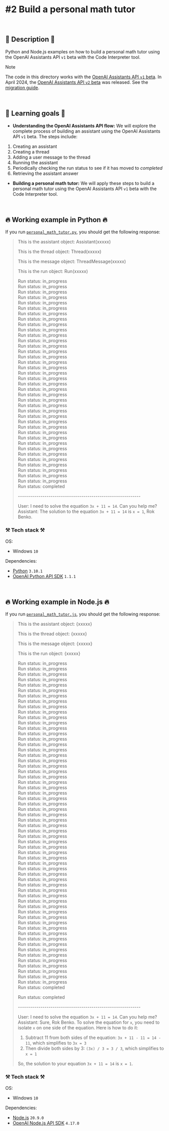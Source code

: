 # #2 Build a personal math tutor

<br>

## 📖 Description 📖

Python and Node.js examples on how to build a personal math tutor using the OpenAI Assistants API `v1` beta with the Code Interpreter tool.

> [!NOTE]
> The code in this directory works with the [OpenAI Assistants API `v1` beta](https://platform.openai.com/docs/api-reference/assistants-v1). In April 2024, the [OpenAI Assistants API `v2` beta](https://platform.openai.com/docs/api-reference/assistants) was released. See the [migration guide](https://platform.openai.com/docs/assistants/migration/agents).

<br>

## 🧠 Learning goals 🧠

- **Understanding the OpenAI Assistants API flow:** We will explore the complete process of building an assistant using the OpenAI Assistants API `v1` beta. The steps include:

1. Creating an assistant
2. Creating a thread
3. Adding a user message to the thread
4. Running the assistant
5. Periodically checking the run status to see if it has moved to *completed*
6. Retrieving the assistant answer

- **Building a personal math tutor:** We will apply these steps to build a personal math tutor using the OpenAI Assistants API `v1` beta with the Code Interpreter tool.

<br>

## 🔥 Working example in Python 🔥

If you run [`personal_math_tutor.py`](https://github.com/rokbenko/ai-playground/blob/main/openai-tutorials/2-Build_personal_math_tutor/personal_math_tutor.py), you should get the following response:

> This is the assistant object: Assistant(xxxxx)
>
> This is the thread object: Thread(xxxxx)
>
> This is the message object: ThreadMessage(xxxxx)
>
> This is the run object: Run(xxxxx)
>
> Run status: in_progress <br>
> Run status: in_progress <br>
> Run status: in_progress <br>
> Run status: in_progress <br>
> Run status: in_progress <br>
> Run status: in_progress <br>
> Run status: in_progress <br>
> Run status: in_progress <br>
> Run status: in_progress <br>
> Run status: in_progress <br>
> Run status: in_progress <br>
> Run status: in_progress <br>
> Run status: in_progress <br>
> Run status: in_progress <br>
> Run status: in_progress <br>
> Run status: in_progress <br>
> Run status: in_progress <br>
> Run status: in_progress <br>
> Run status: in_progress <br>
> Run status: in_progress <br>
> Run status: in_progress <br>
> Run status: in_progress <br>
> Run status: in_progress <br>
> Run status: in_progress <br>
> Run status: in_progress <br>
> Run status: in_progress <br>
> Run status: in_progress <br>
> Run status: in_progress <br>
> Run status: in_progress <br>
> Run status: in_progress <br>
> Run status: in_progress <br>
> Run status: in_progress <br>
> Run status: in_progress <br>
> Run status: in_progress <br>
> Run status: in_progress <br>
> Run status: in_progress <br>
> Run status: in_progress <br>
> Run status: in_progress <br>
> Run status: completed
>
> \------------------------------------------------------------
>
> User: I need to solve the equation `3x + 11 = 14`. Can you help me? <br>
> Assistant: The solution to the equation `3x + 11 = 14` is `x = 1`, Rok Benko.

### ⚒️ Tech stack ⚒️

OS:

- Windows `10`

Dependencies:

- [Python](https://www.python.org/) `3.10.1`
- [OpenAI Python API SDK](https://pypi.org/project/openai/) `1.1.1`

<br>

## 🔥 Working example in Node.js 🔥

If you run [`personal_math_tutor.js`](https://github.com/rokbenko/ai-playground/blob/main/openai-tutorials/2-Build_personal_math_tutor/personal_math_tutor.js), you should get the following response:

> This is the assistant object: {xxxxx}
>
> This is the thread object: {xxxxx}
>
> This is the message object: {xxxxx}
>
> This is the run object: {xxxxx}
>
> Run status: in_progress <br>
> Run status: in_progress <br>
> Run status: in_progress <br>
> Run status: in_progress <br>
> Run status: in_progress <br>
> Run status: in_progress <br>
> Run status: in_progress <br>
> Run status: in_progress <br>
> Run status: in_progress <br>
> Run status: in_progress <br>
> Run status: in_progress <br>
> Run status: in_progress <br>
> Run status: in_progress <br>
> Run status: in_progress <br>
> Run status: in_progress <br>
> Run status: in_progress <br>
> Run status: in_progress <br>
> Run status: in_progress <br>
> Run status: in_progress <br>
> Run status: in_progress <br>
> Run status: in_progress <br>
> Run status: in_progress <br>
> Run status: in_progress <br>
> Run status: in_progress <br>
> Run status: in_progress <br>
> Run status: in_progress <br>
> Run status: in_progress <br>
> Run status: in_progress <br>
> Run status: in_progress <br>
> Run status: in_progress <br>
> Run status: in_progress <br>
> Run status: in_progress <br>
> Run status: in_progress <br>
> Run status: in_progress <br>
> Run status: in_progress <br>
> Run status: in_progress <br>
> Run status: in_progress <br>
> Run status: in_progress <br>
> Run status: in_progress <br>
> Run status: in_progress <br>
> Run status: in_progress <br>
> Run status: in_progress <br>
> Run status: in_progress <br>
> Run status: in_progress <br>
> Run status: in_progress <br>
> Run status: in_progress <br>
> Run status: in_progress <br>
> Run status: in_progress <br>
> Run status: in_progress <br>
> Run status: in_progress <br>
> Run status: in_progress <br>
> Run status: in_progress <br>
> Run status: in_progress <br>
> Run status: in_progress <br>
> Run status: in_progress <br>
> Run status: in_progress <br>
> Run status: in_progress <br>
> Run status: in_progress <br>
> Run status: in_progress <br>
> Run status: in_progress <br>
> Run status: completed
>
> Run status: completed
>
> \------------------------------------------------------------
>
> User: I need to solve the equation `3x + 11 = 14`. Can you help me? <br>
> Assistant: Sure, Rok Benko. To solve the equation for `x`, you need to isolate `x` on one side of the equation. Here is how to do it:
>
> 1. Subtract 11 from both sides of the equation: `3x + 11 - 11 = 14 - 11`, which simplifies to `3x = 3`
> 2. Then divide both sides by 3: `(3x) / 3 = 3 / 3`, which simplifies to `x = 1`
>
> So, the solution to your equation `3x + 11 = 14` is `x = 1`.

### ⚒️ Tech stack ⚒️

OS:

- Windows `10`

Dependencies:

- [Node.js](https://nodejs.org/en) `20.9.0`
- [OpenAI Node.js API SDK](https://www.npmjs.com/package/openai) `4.17.0`
